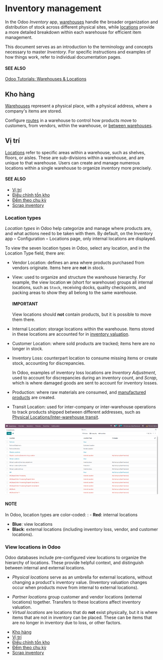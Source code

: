 # Inventory management

In the Odoo *Inventory* app, [warehouses](inventory_management/warehouses.md) handle the broader
organization and distribution of stock across different physical sites, while [locations](inventory_management/use_locations.md) provide a more detailed breakdown within each warehouse for
efficient item management.

This document serves as an introduction to the terminology and concepts necessary to master
*Inventory*. For specific instructions and examples of how things work, refer to individual
documentation pages.

#### SEE ALSO
[Odoo Tutorials: Warehouses & Locations](https://www.youtube.com/watch?v=zMvudZVLuUo)

## Kho hàng

[Warehouses](inventory_management/warehouses.md) represent a physical place, with a physical
address, where a company's items are stored.

Configure [routes](../shipping_receiving/daily_operations/use_routes.md) in a warehouse to
control how products move to customers, from vendors, within the warehouse, or [between
warehouses](replenishment/resupply_warehouses.md).

## Vị trí

[Locations](inventory_management/use_locations.md) refer to specific areas within a warehouse,
such as shelves, floors, or aisles. These are sub-divisions within a warehouse, and are unique to
that warehouse. Users can create and manage numerous locations within a single warehouse to organize
inventory more precisely.

#### SEE ALSO
- [Vị trí](inventory_management/use_locations.md)
- [Điều chỉnh tồn kho](inventory_management/count_products.md)
- [Đếm theo chu kỳ](inventory_management/cycle_counts.md)
- [Scrap inventory](inventory_management/scrap_inventory.md)

<a id="inventory-warehouses-storage-location-type"></a>

### Location types

*Location types* in Odoo help categorize and manage where products are, and what actions need to be
taken with them. By default, on the Inventory app ‣ Configuration ‣ Locations
page, only internal locations are displayed.

To view the seven location types in Odoo, select any location, and in the Location Type
field, there are:

- Vendor Location: defines an area where products purchased from vendors originate.
  Items here are **not** in stock.
- View: used to organize and structure the warehouse hierarchy. For example, the view
  location `WH` (short for warehouse) groups all internal locations, such as `Stock`, receiving
  docks, quality checkpoints, and packing areas to show they all belong to the same warehouse.

  #### IMPORTANT
  View locations should **not** contain products, but it is possible to move them there.
- Internal Location: storage locations within the warehouse. Items stored in these
  locations are accounted for in [inventory valuation](../product_management/inventory_valuation/using_inventory_valuation.md).
- Customer Location: where sold products are tracked; items here are no longer in stock.
- Inventory Loss: counterpart location to consume missing items or create stock,
  accounting for discrepancies.

  In Odoo, examples of inventory loss locations are *Inventory Adjustment*, used to account for
  discrepancies during an inventory count, and *Scrap*, which is where damaged goods are sent to
  account for inventory losses.
- Production: where raw materials are consumed, and [manufactured products](../../manufacturing.md) are created.
- Transit Location: used for inter-company or inter-warehouse operations to track
  products shipped between different addresses, such as [Physical Locations/Inter-warehouse
  transit](#inventory-warehouses-storage-interwarehouse-transit).

![List of locations in Odoo.](inventory_management/locations.png)

#### NOTE
In Odoo, location types are color-coded:
: - **Red**: internal locations
  - **Blue**: view locations
  - **Black**: external locations (including inventory loss, vendor, and customer locations).

### View locations in Odoo

Odoo databases include pre-configured view locations to organize the hierarchy of locations. These
provide helpful context, and distinguish between internal and external locations.

- *Physical locations* serve as an umbrella for external locations, without changing a product's
  inventory value. (Inventory valuation changes occur when products move from internal to external
  locations).

<a id="inventory-warehouses-storage-interwarehouse-transit"></a>
- *Partner locations* group customer and vendor locations (external locations) together. Transfers
  to these locations affect inventory valuation.
- *Virtual locations* are locations that do **not** exist physically, but it is where items that are
  not in inventory can be placed. These can be items that are no longer in inventory due to loss, or
  other factors.

* [Kho hàng](inventory_management/warehouses.md)
* [Vị trí](inventory_management/use_locations.md)
* [Điều chỉnh tồn kho](inventory_management/count_products.md)
* [Đếm theo chu kỳ](inventory_management/cycle_counts.md)
* [Scrap inventory](inventory_management/scrap_inventory.md)
